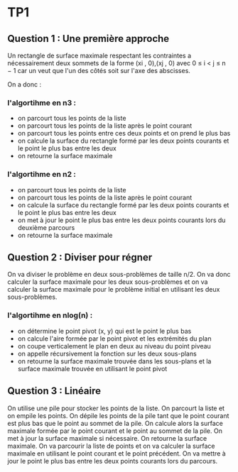 # TP1 

## Question 1 : Une première approche 

Un rectangle de surface maximale respectant les contraintes a nécessairement deux sommets de la forme (xi
, 0),(xj , 0) avec 0 ≤ i < j ≤ n − 1 car un veut que l'un des côtés soit sur l'axe des abscisses.

On a donc :

### l'algortihme en n3 :

- on parcourt tous les points de la liste
- on parcourt tous les points de la liste après le point courant
- on parcourt tous les points entre ces deux points et on prend le plus bas
- on calcule la surface du rectangle formé par les deux points courants et le point le plus bas entre les deux
- on retourne la surface maximale

### l'algortihme en n2 :

- on parcourt tous les points de la liste
- on parcourt tous les points de la liste après le point courant
- on calcule la surface du rectangle formé par les deux points courants et le point le plus bas entre les deux
- on met à jour le point le plus bas entre les deux points courants lors du deuxième parcours
- on retourne la surface maximale

## Question 2 : Diviser pour régner

On va diviser le problème en deux sous-problèmes de taille n/2. On va donc calculer la surface maximale pour les deux sous-problèmes et on va calculer la surface maximale pour le problème initial en utilisant les deux sous-problèmes.

### l'algortihme en nlog(n) :

- on détermine le point pivot (x, y) qui est le point le plus bas
- on calcule l'aire formée par le point pivot et les extrémités du plan
- on coupe verticalement le plan en deux au niveau du point piveau
- on appelle récursivement la fonction sur les deux sous-plans
- on retourne la surface maximale trouvée dans les sous-plans et la surface maximale trouvée en utilisant le point pivot

## Question 3 : Linéaire

On utilise une pile pour stocker les points de la liste. 
On parcourt la liste et on empile les points. 
On dépile les points de la pile tant que le point courant est plus bas que le point au sommet de la pile. 
On calcule alors la surface maximale formée par le point courant et le point au sommet de la pile. 
On met à jour la surface maximale si nécessaire. On retourne la surface maximale.
On va parcourir la liste de points et on va calculer la surface maximale en utilisant le point courant et le point précédent.
On va mettre à jour le point le plus bas entre les deux points courants lors du parcours.

